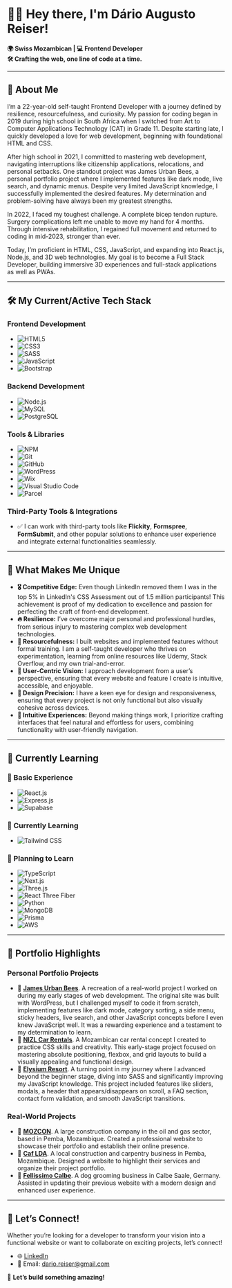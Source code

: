 # 👋🏾 Hey there, I'm **Dário Augusto Reiser**!

**🌍 Swiss Mozambican | 💻 Frontend Developer**  
**🛠️ Crafting the web, one line of code at a time.**  

---

## 🎯 About Me  

I’m a 22-year-old self-taught Frontend Developer with a journey defined by resilience, resourcefulness, and curiosity. My passion for coding began in 2019 during high school in South Africa when I switched from Art to Computer Applications Technology (CAT) in Grade 11. Despite starting late, I quickly developed a love for web development, beginning with foundational HTML and CSS.

After high school in 2021, I committed to mastering web development, navigating interruptions like citizenship applications, relocations, and personal setbacks. One standout project was James Urban Bees, a personal portfolio project where I implemented features like dark mode, live search, and dynamic menus. Despite very limited JavaScript knowledge, I successfully implemented the desired features. My determination and problem-solving have always been my greatest strengths.

In 2022, I faced my toughest challenge. A complete bicep tendon rupture. Surgery complications left me unable to move my hand for 4 months. Through intensive rehabilitation, I regained full movement and returned to coding in mid-2023, stronger than ever.

Today, I’m proficient in HTML, CSS, JavaScript, and expanding into React.js, Node.js, and 3D web technologies. My goal is to become a Full Stack Developer, building immersive 3D experiences and full-stack applications as well as PWAs.

---

## 🛠️ My Current/Active Tech Stack  

### **Frontend Development**  
- ![HTML5](https://img.shields.io/badge/HTML5-%23E34F26.svg?style=for-the-badge&logo=html5&logoColor=white)  
- ![CSS3](https://img.shields.io/badge/CSS3-%231572B6.svg?style=for-the-badge&logo=css3&logoColor=white)  
- ![SASS](https://img.shields.io/badge/SASS-%23CC6699.svg?style=for-the-badge&logo=sass&logoColor=white)  
- ![JavaScript](https://img.shields.io/badge/JavaScript-%23F7DF1E.svg?style=for-the-badge&logo=javascript&logoColor=black)  
- ![Bootstrap](https://img.shields.io/badge/Bootstrap-%23563D7C.svg?style=for-the-badge&logo=bootstrap&logoColor=white)

### **Backend Development**  
- ![Node.js](https://img.shields.io/badge/Node.js-%23339933.svg?style=for-the-badge&logo=node.js&logoColor=white)
- ![MySQL](https://img.shields.io/badge/MySQL-%234479A1.svg?style=for-the-badge&logo=mysql&logoColor=white)
- ![PostgreSQL](https://img.shields.io/badge/PostgreSQL-%23336791.svg?style=for-the-badge&logo=postgresql&logoColor=white)

### **Tools & Libraries**  
- ![NPM](https://img.shields.io/badge/npm-%23CB3837.svg?style=for-the-badge&logo=npm&logoColor=white)  
- ![Git](https://img.shields.io/badge/Git-%23F05032.svg?style=for-the-badge&logo=git&logoColor=white)  
- ![GitHub](https://img.shields.io/badge/GitHub-%23181717.svg?style=for-the-badge&logo=github&logoColor=white)
- ![WordPress](https://img.shields.io/badge/WordPress-%23117AC9.svg?style=for-the-badge&logo=wordpress&logoColor=white)
- ![Wix](https://img.shields.io/badge/Wix-%23000000.svg?style=for-the-badge&logo=wix&logoColor=white)
- ![Visual Studio Code](https://img.shields.io/badge/VS_Code-%23007ACC.svg?style=for-the-badge&logo=visual-studio-code&logoColor=white)  
- ![Parcel](https://img.shields.io/badge/Parcel-%23F1C40F.svg?style=for-the-badge&logo=parcel&logoColor=white)

### **Third-Party Tools & Integrations**  
- ✅ I can work with third-party tools like **Flickity**, **Formspree**, **FormSubmit**, and other popular solutions to enhance user experience and integrate external functionalities seamlessly.

---

## 🌟 What Makes Me Unique  

- **🎖️ Competitive Edge:** Even though LinkedIn removed them I was in the top 5% in LinkedIn's CSS Assessment out of 1.5 million participants! This achievement is proof of my dedication to excellence and passion for perfecting the craft of front-end development.
- **🔥 Resilience:** I’ve overcome major personal and professional hurdles, from serious injury to mastering complex web development technologies.
- **🧠 Resourcefulness:** I built websites and implemented features without formal training. I am a self-taught developer who thrives on experimentation, learning from online resources like Udemy, Stack Overflow, and my own trial-and-error.
- **🌟 User-Centric Vision:** I approach development from a user’s perspective, ensuring that every website and feature I create is intuitive, accessible, and enjoyable.
- **🎨 Design Precision:** I have a keen eye for design and responsiveness, ensuring that every project is not only functional but also visually cohesive across devices.
- **🤝 Intuitive Experiences:** Beyond making things work, I prioritize crafting interfaces that feel natural and effortless for users, combining functionality with user-friendly navigation.

---

## 🌱 Currently Learning  
### **🔰 Basic Experience**  
- ![React.js](https://img.shields.io/badge/React.js-%2361DAFB.svg?style=for-the-badge&logo=react&logoColor=black)  
- ![Express.js](https://img.shields.io/badge/Express.js-%23000000.svg?style=for-the-badge&logo=express&logoColor=white)  
- ![Supabase](https://img.shields.io/badge/Supabase-%233ECF8E.svg?style=for-the-badge&logo=supabase&logoColor=white)

### **📖 Currently Learning**  
- ![Tailwind CSS](https://img.shields.io/badge/Tailwind_CSS-%2338B2AC.svg?style=for-the-badge&logo=tailwind-css&logoColor=white)  

### **🌱 Planning to Learn**
- ![TypeScript](https://img.shields.io/badge/TypeScript-%233178C6.svg?style=for-the-badge&logo=typescript&logoColor=white)  
- ![Next.js](https://img.shields.io/badge/Next.js-%23000000.svg?style=for-the-badge&logo=next.js&logoColor=white)  
- ![Three.js](https://img.shields.io/badge/Three.js-%23000000.svg?style=for-the-badge&logo=three.js&logoColor=white)  
- ![React Three Fiber](https://img.shields.io/badge/React_Three_Fiber-%2361DAFB.svg?style=for-the-badge&logo=react&logoColor=black)  
- ![Python](https://img.shields.io/badge/Python-%233776AB.svg?style=for-the-badge&logo=python&logoColor=white)  
- ![MongoDB](https://img.shields.io/badge/MongoDB-%2347A248.svg?style=for-the-badge&logo=mongodb&logoColor=white)  
- ![Prisma](https://img.shields.io/badge/Prisma-%2300784C.svg?style=for-the-badge&logo=prisma&logoColor=white)  
- ![AWS](https://img.shields.io/badge/AWS-%23FF9900.svg?style=for-the-badge&logo=amazon-aws&logoColor=white)

---

## 📂 Portfolio Highlights

### Personal Portfolio Projects
- 🔗 [**James Urban Bees**](https://james-urban-bees.netlify.app/). A recreation of a real-world project I worked on during my early stages of web development. The original site was built with WordPress, but I challenged myself to code it from scratch, implementing features like dark mode, category sorting, a side menu, sticky headers, live search, and other JavaScript concepts before I even knew JavaScript well. It was a rewarding experience and a testament to my determination to learn.
- 🔗 [**NIZL Car Rentals**](https://nizl-car-rentals.netlify.app/). A Mozambican car rental concept I created to practice CSS skills and creativity. This early-stage project focused on mastering absolute positioning, flexbox, and grid layouts to build a visually appealing and functional design.
- 🔗 [**Elysium Resort**](https://elysium-resort.netlify.app/). A turning point in my journey where I advanced beyond the beginner stage, diving into SASS and significantly improving my JavaScript knowledge. This project included features like sliders, modals, a header that appears/disappears on scroll, a FAQ section, contact form validation, and smooth JavaScript transitions.

### Real-World Projects
- 🔗 [**MOZCON**](https://mozcon.online/). A large construction company in the oil and gas sector, based in Pemba, Mozambique. Created a professional website to showcase their portfolio and establish their online presence.
- 🔗 [**Caf LDA**](https://caf-lda.com/). A local construction and carpentry business in Pemba, Mozambique. Designed a website to highlight their services and organize their project portfolio.
- 🔗 [**Fellissimo Calbe**](https://fellissimo-calbe.de/). A dog grooming business in Calbe Saale, Germany. Assisted in updating their previous website with a modern design and enhanced user experience.

---

## 🤝 Let’s Connect!  

Whether you’re looking for a developer to transform your vision into a functional website or want to collaborate on exciting projects, let’s connect!

- 🌐 [LinkedIn](https://www.linkedin.com/in/darioaugustoreiser)  
- 📧 Email: [dario.reiser@gmail.com](mailto:dario.reiser@gmail.com)

🚀 **Let’s build something amazing!**  

